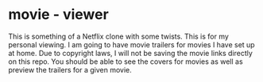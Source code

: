# movie - viewer

This is something of a Netflix clone with some twists. This is for my personal viewing. I am going to have movie trailers for movies I have set up at home. Due to copyright laws, I will not be saving the movie links directly on this repo. You should be able to see the covers for movies as well as preview the trailers for a given movie.

